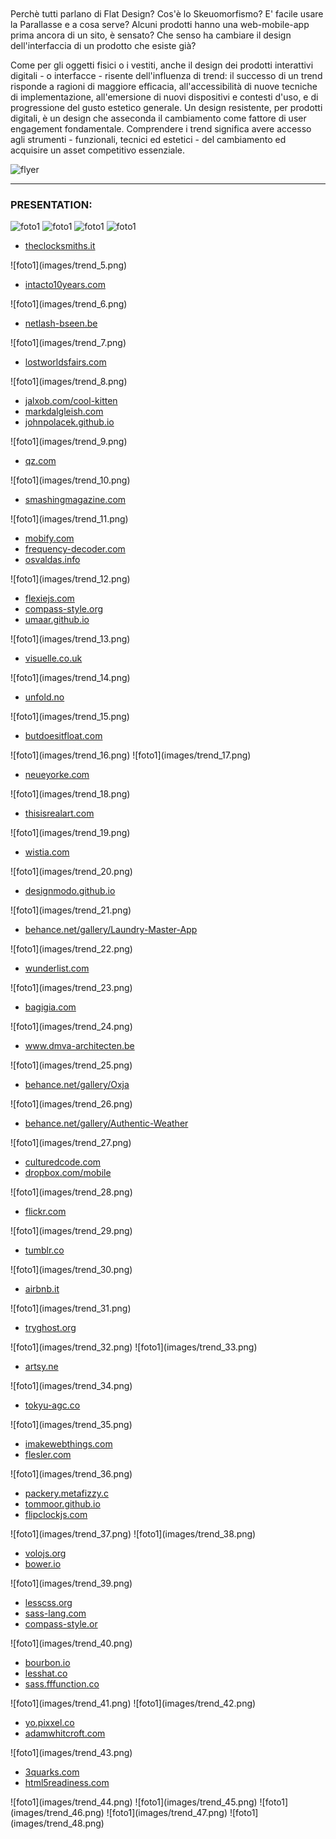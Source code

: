 </br>
</br>
Perchè tutti parlano di Flat Design? Cos'è lo Skeuomorfismo? E' facile usare la Parallasse e a cosa serve? Alcuni prodotti hanno una web-mobile-app prima ancora di un sito, è sensato? Che senso ha cambiare il design dell'interfaccia di un prodotto che esiste già?

Come per gli oggetti fisici o i vestiti, anche il design dei prodotti interattivi digitali - o interfacce - risente dell'influenza di trend: il successo di un trend risponde a ragioni di maggiore efficacia, all'accessibilità di nuove tecniche di implementazione, all'emersione di nuovi dispositivi e contesti d'uso, e di progressione del gusto estetico generale. 
Un design resistente, per prodotti digitali, è un design che asseconda il cambiamento come fattore di user engagement fondamentale. 
Comprendere i trend significa avere accesso agli strumenti - funzionali, tecnici ed estetici - del cambiamento ed acquisire un asset competitivo essenziale.


![flyer](images/trend_flyer.png)



***
### PRESENTATION:


![foto1](images/trend_1.png) 
![foto1](images/trend_2.png) 
![foto1](images/trend_3.png) 
![foto1](images/trend_4.png) 
<ul>
  <li>
      <a href="http://www.theclocksmiths.it/">theclocksmiths.it</a>
  </li>
</ul>
![foto1](images/trend_5.png) 
<ul>
  <li>
      <a href="http://www.intacto10years.com/index_start.php">intacto10years.com</a>
  </li>
</ul>
![foto1](images/trend_6.png) 
<ul>
  <li>
      <a href="http://www.netlash-bseen.be/">netlash-bseen.be</a>
  </li>
</ul>
![foto1](images/trend_7.png) 
<ul>
  <li>
      <a href="http://lostworldsfairs.com/atlantis/">lostworldsfairs.com</a>
  </li>
</ul>
![foto1](images/trend_8.png) 
<ul>
  <li>
      <a href="http://jalxob.com/cool-kitten/">jalxob.com/cool-kitten</a>
  </li>
  <li>
      <a href="http://www.markdalgleish.com/">markdalgleish.com</a>
  </li>
  <li>
      <a href="http://www.johnpolacek.github.io/">johnpolacek.github.io</a>
  </li>
</ul>
![foto1](images/trend_9.png) 
<ul>
  <li>
      <a href="http://qz.com/">qz.com</a>
  </li>
</ul>
![foto1](images/trend_10.png)
<ul>
  <li>
      <a href="http://www.smashingmagazine.com/">smashingmagazine.com</a>
  </li>
</ul>
![foto1](images/trend_11.png)
<ul>
  <li>
      <a href="http://www.mobify.com/mobifyjs/">mobify.com</a>
  </li>
  <li>
      <a href="http://www.frequency-decoder.com/demo/slabText/">frequency-decoder.com</a>
  </li>
  <li>
      <a href="http://osvaldas.info/drop-down-navigation-responsive-and-touch-friendly">osvaldas.info</a>
  </li>
</ul>
![foto1](images/trend_12.png) 
<ul>
  <li>
      <a href="http://flexiejs.com/">flexiejs.com</a>
  </li>
  <li>
      <a href="http://compass-style.org/examples/compass/css3/box/">compass-style.org</a>
  </li>
  <li>
      <a href="http://umaar.github.io/css-flexbox-demo/">umaar.github.io</a>
  </li>
</ul>
![foto1](images/trend_13.png) 
<ul>
  <li>
      <a href="http://visuelle.co.uk/">visuelle.co.uk</a>
  </li>
</ul>
![foto1](images/trend_14.png) 
<ul>
  <li>
      <a href="http://unfold.no/">unfold.no</a>
  </li>
</ul>
![foto1](images/trend_15.png) 
<ul>
  <li>
      <a href="http://butdoesitfloat.com/">butdoesitfloat.com</a>
  </li>
</ul>
![foto1](images/trend_16.png) 
![foto1](images/trend_17.png) 
<ul>
  <li>
      <a href="http://neueyorke.com/">neueyorke.com</a>
  </li>
</ul>
![foto1](images/trend_18.png) 
<ul>
  <li>
      <a href="http://www.thisisrealart.com/">thisisrealart.com</a>
  </li>
</ul>
![foto1](images/trend_19.png) 
<ul>
  <li>
      <a href="http://wistia.com/">wistia.com</a>
  </li>
</ul>
![foto1](images/trend_20.png) 
<ul>
  <li>
      <a href="http://designmodo.github.io/Flat-UI/">designmodo.github.io</a>
  </li>
</ul>
![foto1](images/trend_21.png) 
<ul>
  <li>
      <a href="http://www.behance.net/gallery/Laundry-Master-App-iOS/4540475">behance.net/gallery/Laundry-Master-App</a>
  </li>
</ul>
![foto1](images/trend_22.png) 
<ul>
  <li>
      <a href="https://www.wunderlist.com/#/login">wunderlist.com</a>
  </li>
</ul>
![foto1](images/trend_23.png) 
<ul>
  <li>
      <a href="http://www.bagigia.com/">bagigia.com</a>
  </li>
</ul>
![foto1](images/trend_24.png) 
<ul>
  <li>
      <a href="http://www.dmva-architecten.be/v2/index.php">www.dmva-architecten.be</a>
  </li>
</ul>
![foto1](images/trend_25.png) 
<ul>
  <li>
      <a href="http://www.behance.net/gallery/Oxjam/5037749">behance.net/gallery/Oxja</a>
  </li>
</ul>
![foto1](images/trend_26.png) 
<ul>
  <li>
      <a href="http://www.behance.net/gallery/Authentic-Weather/7196565">behance.net/gallery/Authentic-Weather</a>
  </li>
</ul>
![foto1](images/trend_27.png) 
<ul>
  <li>
      <a href="http://culturedcode.com/">culturedcode.com</a>
  </li>
  <li>
      <a href="https://www.dropbox.com/mobile">dropbox.com/mobile</a>
  </li>
</ul>
![foto1](images/trend_28.png) 
<ul>
  <li>
      <a href="http://www.flickr.com/">flickr.com</a>
  </li>
</ul>
![foto1](images/trend_29.png) 
<ul>
  <li>
      <a href="https://www.tumblr.com/">tumblr.co</a>
  </li>
</ul>
![foto1](images/trend_30.png) 
<ul>
  <li>
      <a href="https://www.airbnb.it/">airbnb.it</a>
  </li>
</ul>
![foto1](images/trend_31.png) 
<ul>
  <li>
      <a href="http://tryghost.org/">tryghost.org</a>
  </li>
</ul>
![foto1](images/trend_32.png) 
![foto1](images/trend_33.png) 
<ul>
  <li>
      <a href="http://artsy.net/">artsy.ne</a>
  </li>
</ul>
![foto1](images/trend_34.png) 
<ul>
  <li>
      <a href="http://www.tokyu-agc.co.jp/recruit/2013/special/">tokyu-agc.co</a>
  </li>
</ul>
![foto1](images/trend_35.png) 
<ul>
  <li>
      <a href="http://imakewebthings.com/jquery-waypoints/">imakewebthings.com</a>
  </li>
  <li>
      <a href="http://flesler.com/jquery/scrollTo/">flesler.com</a>
  </li>
</ul>
![foto1](images/trend_36.png)
<ul>
  <li>
      <a href="http://packery.metafizzy.co/">packery.metafizzy.c</a>
  </li>
  <li>
      <a href="http://tommoor.github.io/tinycon/">tommoor.github.io</a>
  </li>
  <li>
      <a href="http://flipclockjs.com/">flipclockjs.com</a>
  </li>
</ul>
![foto1](images/trend_37.png)  
![foto1](images/trend_38.png) 
<ul>
  <li>
      <a href="http://volojs.org/">volojs.org</a>
  </li>
  <li>
      <a href="http://bower.io/">bower.io</a>
  </li> 
</ul>
![foto1](images/trend_39.png) 
<ul>
  <li>
      <a href="http://lesscss.org/">lesscss.org</a>
  </li>
  <li>
      <a href="http://sass-lang.com/">sass-lang.com</a>
  </li> 
  <li>
      <a href="http://compass-style.org/">compass-style.or</a>
  </li> 

</ul>
![foto1](images/trend_40.png) 
<ul>
    <li>
      <a href="http://bourbon.io/">bourbon.io</a>
  </li> 
  <li>
      <a href="http://lesshat.com/">lesshat.co</a>
  </li> 
  <li>
      <a href="http://sass.fffunction.co/">sass.fffunction.co</a>
  </li> 
</ul>
![foto1](images/trend_41.png) 
![foto1](images/trend_42.png) 
<ul>
    <li>
      <a href="http://yo.pixxel.co/">yo.pixxel.co</a>
  </li> 
  <li>
      <a href="http://adamwhitcroft.com/wirekit/">adamwhitcroft.com</a>
  </li> 
  
</ul>
![foto1](images/trend_43.png)
<ul>
    <li>
      <a href="http://www.3quarks.com/en/SVGClock/index.html">3quarks.com</a>
  </li> 
  <li>
      <a href="http://html5readiness.com/">html5readiness.com</a>
  </li> 
  
</ul>
![foto1](images/trend_44.png)  
![foto1](images/trend_45.png)  
![foto1](images/trend_46.png)  
![foto1](images/trend_47.png)  
![foto1](images/trend_48.png)  


  	


	
  	
  	

